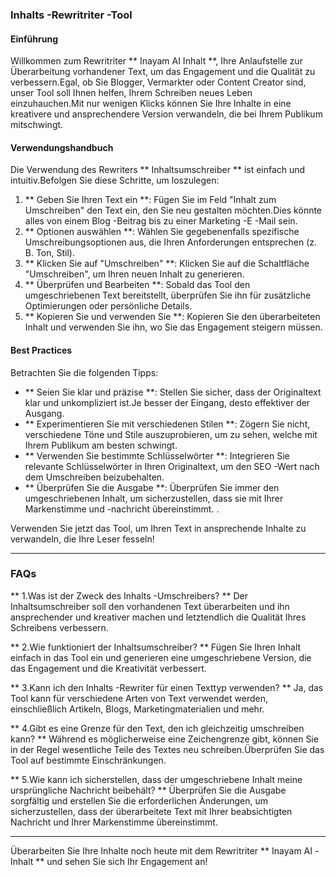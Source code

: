 ### Inhalts -Rewritriter -Tool

#### Einführung
Willkommen zum Rewritriter ** Inayam AI Inhalt **, Ihre Anlaufstelle zur Überarbeitung vorhandener Text, um das Engagement und die Qualität zu verbessern.Egal, ob Sie Blogger, Vermarkter oder Content Creator sind, unser Tool soll Ihnen helfen, Ihrem Schreiben neues Leben einzuhauchen.Mit nur wenigen Klicks können Sie Ihre Inhalte in eine kreativere und ansprechendere Version verwandeln, die bei Ihrem Publikum mitschwingt.

#### Verwendungshandbuch
Die Verwendung des Rewriters ** Inhaltsumschreiber ** ist einfach und intuitiv.Befolgen Sie diese Schritte, um loszulegen:

1. ** Geben Sie Ihren Text ein **: Fügen Sie im Feld "Inhalt zum Umschreiben" den Text ein, den Sie neu gestalten möchten.Dies könnte alles von einem Blog -Beitrag bis zu einer Marketing -E -Mail sein.
2. ** Optionen auswählen **: Wählen Sie gegebenenfalls spezifische Umschreibungsoptionen aus, die Ihren Anforderungen entsprechen (z. B. Ton, Stil).
3. ** Klicken Sie auf "Umschreiben" **: Klicken Sie auf die Schaltfläche "Umschreiben", um Ihren neuen Inhalt zu generieren.
4. ** Überprüfen und Bearbeiten **: Sobald das Tool den umgeschriebenen Text bereitstellt, überprüfen Sie ihn für zusätzliche Optimierungen oder persönliche Details.
5. ** Kopieren Sie und verwenden Sie **: Kopieren Sie den überarbeiteten Inhalt und verwenden Sie ihn, wo Sie das Engagement steigern müssen.

#### Best Practices
Betrachten Sie die folgenden Tipps:

- ** Seien Sie klar und präzise **: Stellen Sie sicher, dass der Originaltext klar und unkompliziert ist.Je besser der Eingang, desto effektiver der Ausgang.
- ** Experimentieren Sie mit verschiedenen Stilen **: Zögern Sie nicht, verschiedene Töne und Stile auszuprobieren, um zu sehen, welche mit Ihrem Publikum am besten schwingt.
- ** Verwenden Sie bestimmte Schlüsselwörter **: Integrieren Sie relevante Schlüsselwörter in Ihren Originaltext, um den SEO -Wert nach dem Umschreiben beizubehalten.
- ** Überprüfen Sie die Ausgabe **: Überprüfen Sie immer den umgeschriebenen Inhalt, um sicherzustellen, dass sie mit Ihrer Markenstimme und -nachricht übereinstimmt.
.

Verwenden Sie jetzt das Tool, um Ihren Text in ansprechende Inhalte zu verwandeln, die Ihre Leser fesseln!

---

### FAQs

** 1.Was ist der Zweck des Inhalts -Umschreibers? **
Der Inhaltsumschreiber soll den vorhandenen Text überarbeiten und ihn ansprechender und kreativer machen und letztendlich die Qualität Ihres Schreibens verbessern.

** 2.Wie funktioniert der Inhaltsumschreiber? **
Fügen Sie Ihren Inhalt einfach in das Tool ein und generieren eine umgeschriebene Version, die das Engagement und die Kreativität verbessert.

** 3.Kann ich den Inhalts -Rewriter für einen Texttyp verwenden? **
Ja, das Tool kann für verschiedene Arten von Text verwendet werden, einschließlich Artikeln, Blogs, Marketingmaterialien und mehr.

** 4.Gibt es eine Grenze für den Text, den ich gleichzeitig umschreiben kann? **
Während es möglicherweise eine Zeichengrenze gibt, können Sie in der Regel wesentliche Teile des Textes neu schreiben.Überprüfen Sie das Tool auf bestimmte Einschränkungen.

** 5.Wie kann ich sicherstellen, dass der umgeschriebene Inhalt meine ursprüngliche Nachricht beibehält? **
Überprüfen Sie die Ausgabe sorgfältig und erstellen Sie die erforderlichen Änderungen, um sicherzustellen, dass der überarbeitete Text mit Ihrer beabsichtigten Nachricht und Ihrer Markenstimme übereinstimmt.

---

Überarbeiten Sie Ihre Inhalte noch heute mit dem Rewritriter ** Inayam AI -Inhalt ** und sehen Sie sich Ihr Engagement an!